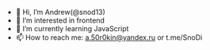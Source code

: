 - 👋 Hi, I’m Andrew(@snod13)
- 👀 I’m interested in frontend
- 🌱 I’m currently learning JavaScript
- 📫 How to reach me: a.50r0kin@yandex.ru or t.me/SnoDi

<!---
snod13/snod13 is a ✨ special ✨ repository because its `README.md` (this file) appears on your GitHub profile.
You can click the Preview link to take a look at your changes.
--->
